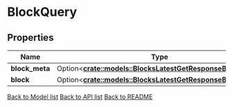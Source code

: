 # BlockQuery

## Properties

| Name           | Type                                                                                                         | Description | Notes      |
| -------------- | ------------------------------------------------------------------------------------------------------------ | ----------- | ---------- |
| **block_meta** | Option<[**crate::models::BlocksLatestGetResponseBlockMeta**](_blocks_latest_get_response_block_meta.md)> |             | [optional] |
| **block**      | Option<[**crate::models::BlocksLatestGetResponseBlock**](_blocks_latest_get_response_block.md)>          |             | [optional] |

[Back to Model list](../README.md#documentation-for-models) [Back to API list](../README.md#documentation-for-api-endpoints) [Back to README](../README.md)
